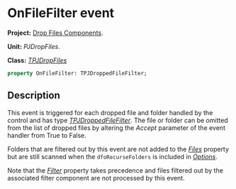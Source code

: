 # OnFileFilter event #

**Project:** [Drop Files Components](../API.md).

**Unit:** _PJDropFiles_.

**Class:** _[TPJDropFiles](./TPJDropFiles.md)_

```pascal
property OnFileFilter: TPJDroppedFileFilter;
```

## Description ##

This event is triggered for each dropped file and folder handled by the control and has type _[TPJDroppedFileFilter](./TPJDroppedFileFilter.md)_. The file or folder can be omitted from the list of dropped files by altering the _Accept_ parameter of the event handler from True to False.

Folders that are filtered out by this event are not added to the _[Files](./TPJDropFiles-Files.md)_ property but are still scanned when the `dfoRecurseFolders` is included in _[Options](./TPJDropFiles-Options.md)_.

Note that the _[Filter](./TPJDropFiles-Filter.md)_ property takes precedence and files filtered out by the associated filter component are not processed by this event.